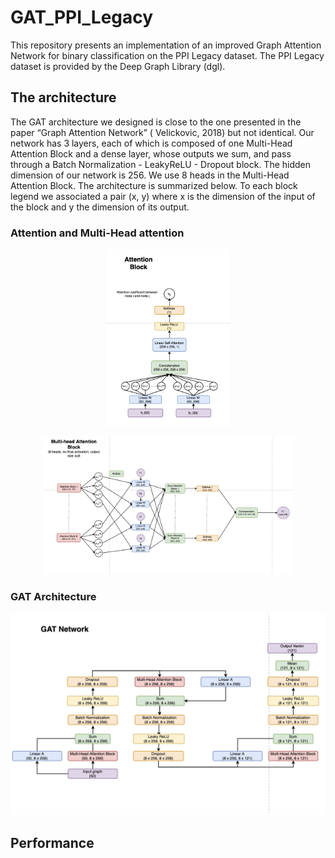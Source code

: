 # GAT_PPI_Legacy

This repository presents an implementation of an improved Graph Attention Network for binary classification on the PPI Legacy dataset. The PPI Legacy dataset is provided by the Deep Graph Library (dgl).

## The architecture

The GAT architecture we designed is close to the one presented in the paper “Graph Attention Network” ( Velickovic, 2018) but not identical. Our network has 3 layers, each of which is composed of one Multi-Head Attention Block and a dense layer, whose outputs we sum, and pass through a Batch Normalization - LeakyReLU - Dropout block. The hidden dimension of our network is 256. We use 8 heads in the Multi-Head Attention Block. The architecture is summarized below. To each block legend we associated a pair (x, y) where x is the dimension of the input of the block and y the dimension of its output.

### Attention and Multi-Head attention
<p align="center">
  <img src="https://github.com/CarlaMartin092/GAT_PPI_Legacy/blob/master/pictures/attention_block.png?raw=true" width="200" title="attention block">
</p>
<p align="center">
  <img src="https://github.com/CarlaMartin092/GAT_PPI_Legacy/blob/master/pictures/multi_head_attention_block.png?raw=true" width="400" title="multi-head attention block">
</p>



### GAT Architecture
<p align="center">
  <img src="https://github.com/CarlaMartin092/GAT_PPI_Legacy/blob/master/pictures/improved_gat_architecture.png?raw=true" width="600" title="GAT architecture">
</p>

## Performance
